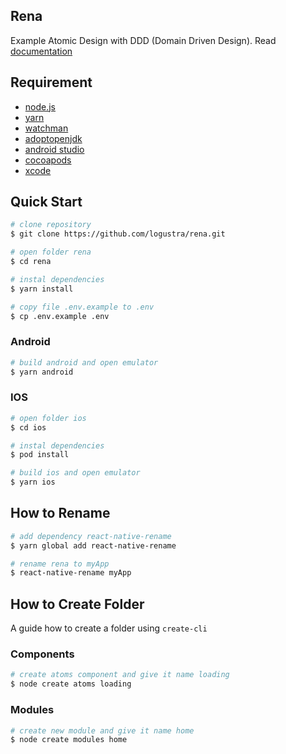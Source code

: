 ## Rena
Example Atomic Design with DDD (Domain Driven Design). Read [documentation](https://github.com/logustra/7ad)

## Requirement
  - [node.js](http://nodejs.org/)
  - [yarn](https://yarnpkg.com/en/)
  - [watchman](https://facebook.github.io/watchman/docs/install.html#buildinstall)
  - [adoptopenjdk](https://adoptopenjdk.net/)
  - [android studio](https://developer.android.com/studio)
  - [cocoapods](https://cocoapods.org/)
  - [xcode](https://developer.apple.com/xcode/)
    
## Quick Start

```bash
# clone repository
$ git clone https://github.com/logustra/rena.git

# open folder rena
$ cd rena

# instal dependencies
$ yarn install

# copy file .env.example to .env
$ cp .env.example .env
```

### Android

```bash
# build android and open emulator
$ yarn android
```

### IOS

```bash
# open folder ios
$ cd ios

# instal dependencies
$ pod install

# build ios and open emulator
$ yarn ios
```

## How to Rename
```bash
# add dependency react-native-rename
$ yarn global add react-native-rename

# rename rena to myApp
$ react-native-rename myApp
```

## How to Create Folder
A guide how to create a folder using `create-cli`

### Components
```bash
# create atoms component and give it name loading
$ node create atoms loading
```

### Modules
```bash
# create new module and give it name home
$ node create modules home
```
